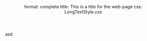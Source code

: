 <header>
format: complete
title: This is a title for the web-page
css: LongTextStyle.css
</header>
asd
